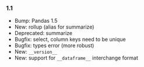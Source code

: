 ### 1.1

- Bump: Pandas 1.5
- New: rollup (alias for summarize)
- Deprecated: summarize
- Bugfix: select, column keys need to be unique
- Bugfix: types error (more robust)
- New: `__version__`
- New: support for `__dataframe__` interchange format